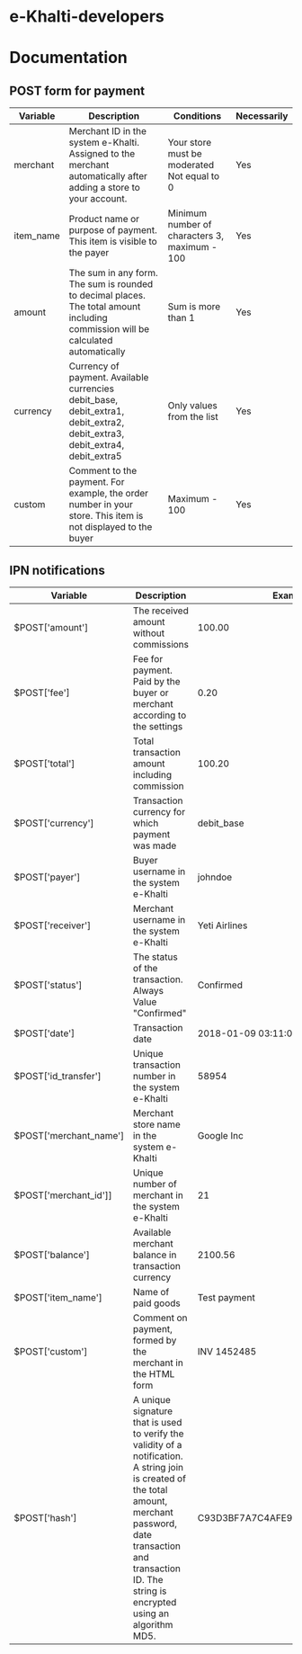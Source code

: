 # e-Khalti-developers

# Documentation

## POST form for payment

|Variable     |	Description  |	Conditions    |	Necessarily|
| ------------- | ------------- | ------------- |------------ |
|merchant|	Merchant ID in the system e-Khalti. Assigned to the merchant automatically after adding a store to your account. | Your store must be moderated	Not equal to 0|	Yes|
|item_name|	Product name or purpose of payment. This item is visible to the payer|	Minimum number of characters 3, maximum - 100|	Yes|
|amount	| The sum in any form. The sum is rounded to decimal places. The total amount including commission will be calculated automatically|	Sum is more than 1|	Yes
|currency|	Currency of payment. Available currencies debit_base, debit_extra1, debit_extra2, debit_extra3, debit_extra4, debit_extra5	|Only values from the list	|Yes|
|custom|	Comment to the payment. For example, the order number in your store. This item is not displayed to the buyer|	Maximum - 100|	Yes|




## IPN notifications

| Variable      | Description   | Example    |
| ------------- | ------------- | ------------- |
| $POST['amount']  | The received amount without commissions  | 100.00  |
| $POST['fee']  | Fee for payment. Paid by the buyer or merchant according to the settings  | 0.20  |
| $POST['total'] | Total transaction amount including commission  | 100.20  |
| $POST['currency'] | 	Transaction currency for which payment was made  | 	debit_base  |
| $POST['payer']  | Buyer username in the system e-Khalti  | 	johndoe  |
| $POST['receiver']  | Merchant username in the system e-Khalti  | Yeti Airlines  |
| $POST['status']  | The status of the transaction. Always Value "Confirmed"  | Confirmed |
| $POST['date']  | Transaction date  | 2018-01-09 03:11:07  |
| $POST['id_transfer'] | Unique transaction number in the system e-Khalti  | 58954  |	
| $POST['merchant_name'] | Merchant store name in the system e-Khalti  | Google Inc  |			
| $POST['merchant_id']] | Unique number of merchant in the system e-Khalti | 	21 |	
| $POST['balance'] | Available merchant balance in transaction currency | 	2100.56 |	
| $POST['item_name'] | Name of paid goods | 	Test payment |	
| $POST['custom'] | Comment on payment, formed by the merchant in the HTML form | 	INV 1452485 |	
| $POST['hash'] | 	A unique signature that is used to verify the validity of a notification. A string join is created of the total amount, merchant password, date transaction and transaction ID. The string is encrypted using an algorithm MD5. | 	C93D3BF7A7C4AFE94B64E30C2CE39F4F |	
		

	
		
		
		
		
		

		
		
		
